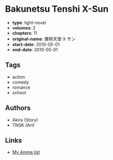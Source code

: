 # Bakunetsu Tenshi X-Sun

-   **type**: light-novel
-   **volumes**: 2
-   **chapters**: 11
-   **original-name**: 爆熱天使 X サン
-   **start-date**: 2010-05-01
-   **end-date**: 2010-05-01

## Tags

-   action
-   comedy
-   romance
-   school

## Authors

-   Akira (Story)
-   TNSK (Art)

## Links

-   [My Anime list](https://myanimelist.net/manga/56873/Bakunetsu_Tenshi_X-Sun)
